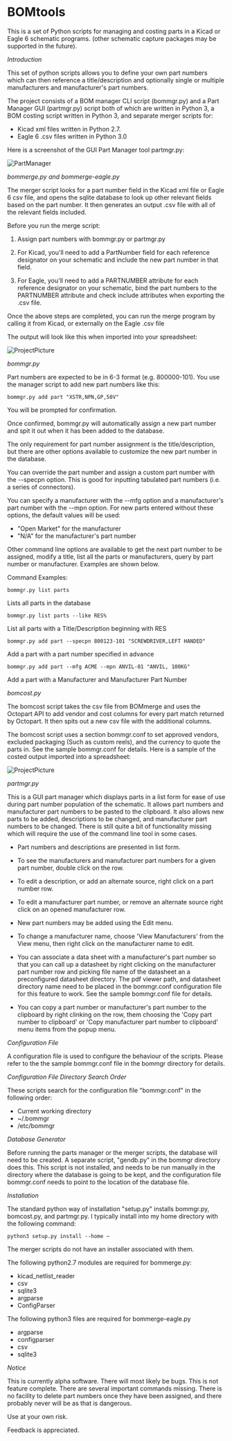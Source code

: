 **BOMtools**
=========
This is a set of Python scripts for managing and costing parts in a Kicad or Eagle 6 schematic programs.
(other schematic capture packages may be supported in the future).

*Introduction*

This set of python scripts allows you to define your own part numbers
which can then reference a title/description and optionally single
or multiple manufacturers and manufacturer's part numbers.

The project consists of a BOM manager CLI script (bommgr.py) and
a Part Manager GUI (partmgr.py) script both of which are written in
Python 3, a BOM costing script written in Python 3,
and separate merger scripts for:
 
 * Kicad xml files written in Python 2.7.
 * Eagle 6 .csv files written in Python 3.0
 
Here is a screenshot of the GUI Part Manager tool partmgr.py:

![PartManager](PartmgrScreenshot.png)


*bommerge.py and bommerge-eagle.py* 

The merger script looks for a part number field in the Kicad xml file
or Eagle 6 csv file, and opens the sqlite database to look up other
relevant fields based on the part number. It then generates an
output .csv file with all of the relevant fields included.

Before you run the merge script:

1. Assign part numbers with bommgr.py or partmgr.py

2. For Kicad, you'll need to add a PartNumber field for each reference
designator on your schematic and include the new part number in
that field.

3. For Eagle, you'll need to add a PARTNUMBER attribute for each reference
designator on your schematic, bind the part numbers to the PARTNUMBER attribute
and check include attributes when exporting the .csv file.

Once the above steps are completed, you can run the merge program
by calling it from Kicad, or externally on the Eagle .csv file

The output will look like this when imported into your spreadsheet:

![ProjectPicture](Screenshot.png)

*bommgr.py*

Part numbers are expected to be in 6-3 format (e.g. 800000-101). You use
the manager script to add new part numbers like this:

`bommgr.py add part "XSTR,NPN,GP,50V"`

You will be prompted for confirmation.

Once confirmed, bommgr.py will automatically assign a new part number and spit it out
when it has been added to the database.

The only requirement for part number assignment
is the title/description, but there are other options available to
customize the new part number in the database.

You can override the part number and assign a custom part number with
the --specpn option. This is good for inputting tabulated part numbers
(i.e. a series of connectors).

You can specify a manufacturer with the --mfg option and a
manufacturer's part number with the --mpn option. For new parts entered
without these options, the default values will be used:

* "Open Market" for the manufacturer
* "N/A" for the manufacturer's part number

Other command line options are available to get the next part number to
be assigned, modify a title, list all the parts or manufacturers, query
by part number or manufacturer. Examples are shown below.


Command Examples:

`bommgr.py list parts`

Lists all parts in the database

`bommgr.py list parts --like RES%`

List all parts with a Title/Description beginning with RES

`bommgr.py add part --specpn 800123-101 "SCREWDRIVER,LEFT HANDED"`

Add a part with a part number specified in advance

`bommgr.py add part --mfg ACME --mpn ANVIL-01 "ANVIL, 100KG"`

Add a part with a Manufacturer and Manufacturer Part Number


*bomcost.py*

The bomcost script takes the csv file from BOMmerge and uses the Octopart
API to add vendor and cost columns for every part match returned by Octopart.
It then spits out a new csv file with the additional columns. 

The bomcost script uses a section bommgr.conf to set approved vendors, excluded
packaging (Such as custom reels), and the currency to quote the parts
in. See the sample bommgr.conf for details. Here is a sample of the costed 
output imported into a spreadsheet:

![ProjectPicture](ScreenshotCost.png)


*partmgr.py*

This is a GUI part manager which displays parts in a list form
for ease of use during part number population of the schematic. It allows part
numbers and manufacturer part numbers to be pasted to the clipboard. It also allows
new parts to be added, descriptions to be changed, and manufacturer part
numbers to be changed. There is still quite a bit of functionality missing
which will require the use of the command line tool in some cases.

* Part numbers and descriptions are presented in list form.

* To see the manufacturers and manufacturer part numbers for a given part number, double click on the row.

* To edit a description, or add an alternate source, right click on a part number row.

* To edit a manufacturer part number, or remove an alternate source right click on an opened manufacturer row.

* New part numbers may be added using the Edit menu.

* To change a manufacturer name, choose 'View Manufacturers' from the View menu, then right click on
the manufacturer name to edit.

* You can associate a data sheet with a manufacturer's part number so that you can call up a datasheet
by right clicking on the manufacturer part number row and picking file name of the datasheet an a 
preconfigured datasheet directory. The pdf viewer path, and datasheet directory name need to be
placed in the bommgr.conf configuration file for this feature to work. See the sample bommgr.conf
file for details.

* You can copy a part number or manufacturer's part number to the clipboard by right clinking on the
row, them choosing the 'Copy part number to clipboard' or 'Copy manufacturer part number to clipboard'
menu items from the popup menu.

*Configuration File*

A configuration file is used to configure the behaviour of the scripts. Please refer to the the sample bommgr.conf
file in the bommgr directory for details.

*Configuration File Directory Search Order*

These scripts search for the configuration file "bommgr.conf" in the following order:

* Current working directory
* ~/.bommgr
* /etc/bommgr

*Database Generator*

Before running the parts manager or the merger scripts, the database will
need to be created. A separate script, "gendb.py" in the bommgr
directory does this. This script is not installed, and needs to be run manually in the directory where the database is going to be kept,
and the configuration file bommgr.conf needs to point to the location of the database file.


*Installation*

The standard python way of installation "setup.py" installs bommgr.py, bomcost.py, and partmgr.py. I typically install into my home directory
with the following command:

`python3 setup.py install --home ~`

The merger scripts do not have an installer associated with them.

The following python2.7 modules are required for bommerge.py:

* kicad_netlist_reader
* csv
* sqlite3
* argparse
* ConfigParser

The following python3 files are required for bommerge-eagle.py

* argparse
* configparser
* csv
* sqlite3


*Notice*

This is currently alpha software. There will most likely be bugs. This is not feature complete. There
are several important commands missing. There is no facility to delete part numbers once they have been
assigned, and there probably never will be as that is dangerous. 

Use at your own risk.

Feedback is appreciated.





